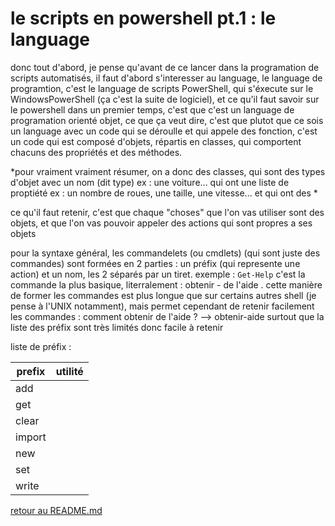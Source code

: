 # le scripts en powershell pt.1 : le language

donc tout d'abord, je pense qu'avant de ce lancer dans la programation de scripts automatisés, il faut d'abord s'interesser au language, le language de programtion, c'est le language de scripts PowerShell, qui s'éxecute sur le WindowsPowerShell (ça c'est la suite de logiciel), et ce qu'il faut savoir sur le powershell dans un premier temps, c'est que c'est un language de programation orienté objet, ce que ça veut dire, c'est que plutot que ce sois un language avec un code qui se déroulle et qui appele des fonction, c'est un code qui est composé d'objets, répartis en classes, qui comportent chacuns des propriétés et des méthodes.

*pour vraiment vraiment résumer, on a donc des classes, qui sont des types d'objet avec un nom (dit type) ex : une voiture... qui ont une liste de proptiété ex : un nombre de roues, une taille, une vitesse... et qui ont des *

ce qu'il faut retenir, c'est que chaque "choses" que l'on vas utiliser sont des objets, et que l'on vas pouvoir appeler des actions qui sont propres a ses objets 

pour la syntaxe général, les commandelets (ou cmdlets) (qui sont juste des commandes) sont formées en 2 parties : un préfix (qui represente une action) et un nom, les 2 séparés par un tiret. exemple : ```Get-Help``` c'est la commande la plus basique, literralement : obtenir - de l'aide .
cette manière de former les commandes est plus longue que sur certains autres shell (je pense à l'UNIX notamment), mais permet cependant de retenir facilement les commandes : comment obtenir de l'aide ? --> obtenir-aide
surtout que la liste des préfix sont très limités donc facile à retenir 

liste de préfix :

|prefix | utilité |
|----|--------|
|add| |
|get| |
|clear| |
|import| |
|new| |
|set| |
|write| |




[retour au README.md](https://github.com/LBROCHARD/cours-linux)
